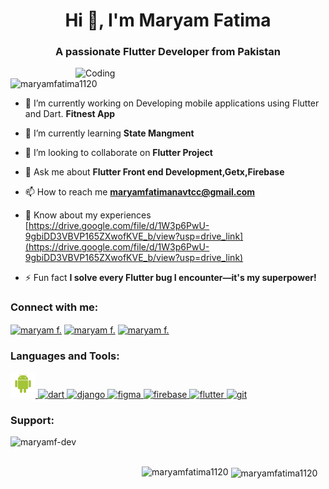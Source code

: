 

<h1 align="center">Hi 👋, I'm Maryam Fatima</h1>
<h3 align="center">A passionate Flutter Developer from Pakistan</h3>
<img align="right" alt="Coding" width="400" src="https://www.google.com/search?sca_esv=0c68615de7fb6eac&udm=2&hl=en-GB&sxsrf=ADLYWIJgEmQaUKOHrw9MT-xTw8DABzdLCg:1735676169339&q=readme+md+girl+coding+gif&stick=H4sIAAAAAAAAAFvEKlmUmpiSm6qQm6KQnlmUo5Ccn5KZlw5kpwEACeIzfhwAAAA&source=univ&sa=X&ved=2ahUKEwiev5LM6dKKAxUIQ_EDHeL4AncQrNwCegUIhAEQAA">

<p align="left"> <img src="https://komarev.com/ghpvc/?username=maryamfatimAa1120&label=Profile%20views&color=0e75b6&style=flat" alt="maryamfatima1120" /> </p>

- 🔭 I’m currently working on Developing mobile applications using Flutter and Dart. **Fitnest App**

- 🌱 I’m currently learning **State Mangment**

- 👯 I’m looking to collaborate on **Flutter Project**

- 💬 Ask me about **Flutter Front end Development,Getx,Firebase**

- 📫 How to reach me **maryamfatimanavtcc@gmail.com**

- 📄 Know about my experiences [https://drive.google.com/file/d/1W3p6PwU-9gbiDD3VBVP165ZXwofKVE_b/view?usp=drive_link](https://drive.google.com/file/d/1W3p6PwU-9gbiDD3VBVP165ZXwofKVE_b/view?usp=drive_link)

- ⚡ Fun fact **I solve every Flutter bug I encounter—it's my superpower!**

<h3 align="left">Connect with me:</h3>
<p align="left">
<a href="https://www.linkedin.com/in/maryamf-dev/" target="blank"><img align="center" src="https://raw.githubusercontent.com/rahuldkjain/github-profile-readme-generator/master/src/images/icons/Social/linked-in-alt.svg" alt="maryam f." height="30" width="40" /></a>
<a href="https://www.facebook.com/profile.php?id=61565232667370" target="blank"><img align="center" src="https://raw.githubusercontent.com/rahuldkjain/github-profile-readme-generator/master/src/images/icons/Social/facebook.svg" alt="maryam f." height="30" width="40" /></a>
<a href="https://www.instagram.com/maryamf.dev/" target="blank"><img align="center" src="https://raw.githubusercontent.com/rahuldkjain/github-profile-readme-generator/master/src/images/icons/Social/instagram.svg" alt="maryam f." height="30" width="40" /></a>
</p>

<h3 align="left">Languages and Tools:</h3>
<p align="left"> <a href="https://developer.android.com" target="_blank" rel="noreferrer"> <img src="https://raw.githubusercontent.com/devicons/devicon/master/icons/android/android-original-wordmark.svg" alt="android" width="40" height="40"/> </a> <a href="https://dart.dev" target="_blank" rel="noreferrer"> <img src="https://www.vectorlogo.zone/logos/dartlang/dartlang-icon.svg" alt="dart" width="40" height="40"/> </a> <a href="https://www.djangoproject.com/" target="_blank" rel="noreferrer"> <img src="https://cdn.worldvectorlogo.com/logos/django.svg" alt="django" width="40" height="40"/> </a> <a href="https://www.figma.com/" target="_blank" rel="noreferrer"> <img src="https://www.vectorlogo.zone/logos/figma/figma-icon.svg" alt="figma" width="40" height="40"/> </a> <a href="https://firebase.google.com/" target="_blank" rel="noreferrer"> <img src="https://www.vectorlogo.zone/logos/firebase/firebase-icon.svg" alt="firebase" width="40" height="40"/> </a> <a href="https://flutter.dev" target="_blank" rel="noreferrer"> <img src="https://www.vectorlogo.zone/logos/flutterio/flutterio-icon.svg" alt="flutter" width="40" height="40"/> </a> <a href="https://git-scm.com/" target="_blank" rel="noreferrer"> <img src="https://www.vectorlogo.zone/logos/git-scm/git-scm-icon.svg" alt="git" width="40" height="40"/> </a> </p>

<h3 align="left">Support:</h3>
<p><a href="https://www.buymeacoffee.com/maryamf-dev"> <img align="left" src="https://cdn.buymeacoffee.com/buttons/v2/default-yellow.png" height="50" width="210" alt="maryamf-dev" /></a></p><br><br>

<p><img align="left" src="https://github-readme-stats.vercel.app/api/top-langs?username=maryamfatima1120&show_icons=true&locale=en&layout=compact" alt="maryamfatima1120" /></p>

<p>&nbsp;<img align="center" src="https://github-readme-stats.vercel.app/api?username=maryamfatima1120&show_icons=true&locale=en" alt="maryamfatima1120" /></p>
